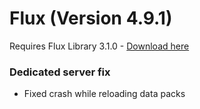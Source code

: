 # Flux (Version 4.9.1)
Requires Flux Library 3.1.0 - [Download here](https://www.curseforge.com/minecraft/mc-mods/fl/files)

### Dedicated server fix
- Fixed crash while reloading data packs